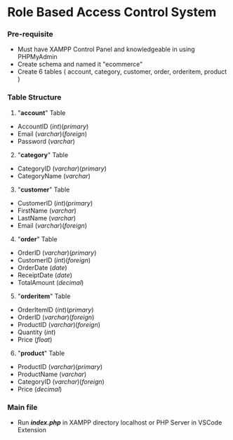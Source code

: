 # Role Based Access Control System

### Pre-requisite
- Must have XAMPP Control Panel and knowledgeable in using PHPMyAdmin
- Create schema and named it "ecommerce"
- Create 6 tables ( account, category, customer, order, orderitem, product )

### Table Structure
1. "**account**" Table
  - AccountID (*int*)(*primary*)
  - Email (*varchar*)(*foreign*)
  - Password (*varchar*)
2. "**category**" Table
  - CategoryID (*varchar*)(*primary*)
  - CategoryName (*varchar*)
3. "**customer**" Table
  - CustomerID (*int*)(*primary*)
  - FirstName (*varchar*)
  - LastName (*varchar*)
  - Email (*varchar*)(*foreign*)
4. "**order**" Table
  - OrderID (*varchar*)(*primary*)
  - CustomerID (*int*)(*foreign*)
  - OrderDate (*date*)
  - ReceiptDate (*date*)
  - TotalAmount (*decimal*)
5. "**orderitem**" Table
  - OrderItemID (*int*)(*primary*)
  - OrderID (*varchar*)(*foreign*)
  - ProductID (*varchar*)(*foreign*)
  - Quantity (*int*)
  - Price (*float*)
6. "**product**" Table
  - ProductID (*varchar*)(*primary*)
  - ProductName (*varchar*)
  - CategoryID (*varchar*)(*foreign*)
  - Price (*decimal*)

### Main file
- Run ***index.php*** in XAMPP directory localhost or PHP Server in VSCode Extension
  


